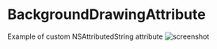 # BackgroundDrawingAttribute
Example of custom NSAttributedString attribute
![screenshot](../assets/screen.png?raw=true)
